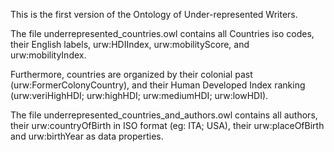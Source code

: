 This is the first version of the Ontology of Under-represented Writers.

The file underrepresented_countries.owl contains all Countries iso codes, their English labels, urw:HDIIndex, urw:mobilityScore, and urw:mobilityIndex. 

Furthermore, countries are organized by their colonial past (urw:FormerColonyCountry), and their Human Developed Index ranking (urw:veriHighHDI; urw:highHDI; urw:mediumHDI; urw:lowHDI).

The file underrepresented_countries_and_authors.owl contains all authors, their urw:countryOfBirth in ISO format (eg: ITA; USA), their urw:placeOfBirth and urw:birthYear as data properties. 
